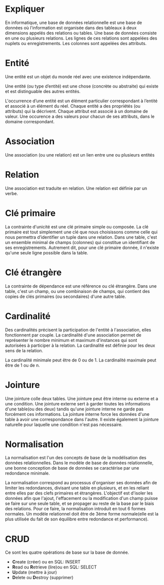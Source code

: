# Expliquer

En informatique, une base de données relationnelle est une base de données où l'information est organisée dans des tableaux à deux dimensions appelés des relations ou tables. Une base de données consiste en une ou plusieurs relations.  Les lignes de ces relations sont appelées des nuplets ou enregistrements. Les colonnes sont appelées des attributs.

# Entité

Une entité est un objet du monde réel avec une existence indépendante.

Une entité (ou type d’entité) est une chose (concrète ou abstraite) qui existe et est distinguable des autres entités.

L'occurrence d’une entité est un élément particulier correspondant à l’entité et associé à un élément du réel. Chaque entité a des propriétés (ou attributs) qui la décrivent. Chaque attribut est associé à un domaine de valeur. Une occurence a des valeurs pour chacun de ses attributs, dans le domaine correspondant.

# Association

Une association (ou une relation) est un lien entre une ou plusieurs entités

# Relation

Une association est traduite en relation. Une relation est définie par un verbe.

# Clé primaire

La contrainte d'unicité est une clé primaire simple ou composée. La clé primaire est tout simplement une clé que nous choisissons comme celle qui nous permettra d’identifier un tuple dans une relation. Dans une table, c'est un ensemble minimal de champs (colonnes) qui constitue un identifiant de ses enregistrements. Autrement dit, pour une clé primaire donnée, il n'existe qu'une seule ligne possible dans la table.

# Clé étrangère

La contrainte de dépendance est une référence ou clé étrangère. Dans une table, c'est un champ, ou une combinaison de champs, qui contient des copies de clés primaires (ou secondaires) d'une autre table.

# Cardinalité

Des cardinalités précisent la participation de l'entité à l'association, elles fonctionnent par couple. La cardinalité d'une association permet de représenter le nombre minimum et maximum d'instances qui sont autorisées à participer à la relation. La cardinalité est définie pour les deux sens de la relation.

La cardinalité minimale peut être de 0 ou de 1. La cardinalité maximale peut être de 1 ou de n.

# Jointure

Une jointure colle deux tables. Une jointure peut être interne ou externe et a une condition. Une jointure externe sert à garder toutes les informations d'une table(ou des deux) tandis qu'une jointure interne ne garde pas forcément ces informations. La jointure interne force les données d'une table à avoir une correspondance dans l'autre. Il existe également la jointure naturelle pour laquelle une condition n'est pas nécessaire.

# Normalisation

La normalisation est l'un des concepts de base de la modélisation des données relationnelles. Dans le modèle de base de données relationnelle, une bonne conception de base de données se caractérise par une redondance minimale.

La normalisation correspond au processus d'organiser ses données afin de limiter les redondances, divisant une table en plusieurs, et en les reliant entre elles par des clefs primaires et étrangères. L'objectif est d'isoler les données afin que l'ajout, l'effacement ou la modification d'un champ puisse se faire sur une seule table, et se propager au reste de la base par le biais des relations. Pour ce faire, la normalisation introduit en tout 6 formes normales. Un modèle relationnel doit être de 3ème forme normale(elle est la plus utilisée du fait de son équilibre entre redondance et performance).

# CRUD

Ce sont les quatre opérations de base sur la base de donnée.

- **C**reate (créer) ou en SQL: INSERT
- **R**ead ou **R**etrieve (lire)ou en SQL: SELECT
- **U**pdate (mettre à jour)
- **D**elete ou **D**estroy (supprimer)